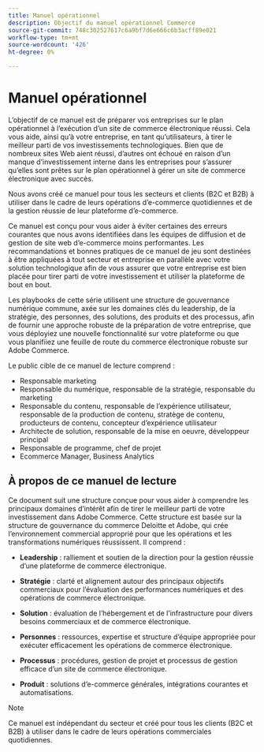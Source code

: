 ```yaml
---
title: Manuel opérationnel
description: Objectif du manuel opérationnel Commerce
source-git-commit: 748c302527617c6a9bf7d6e666c6b3acff89e021
workflow-type: tm+mt
source-wordcount: '426'
ht-degree: 0%

---
```



# Manuel opérationnel

L’objectif de ce manuel est de préparer vos entreprises sur le plan opérationnel à l’exécution d’un site de commerce électronique réussi. Cela vous aide, ainsi qu’à votre entreprise, en tant qu’utilisateurs, à tirer le meilleur parti de vos investissements technologiques. Bien que de nombreux sites Web aient réussi, d’autres ont échoué en raison d’un manque d’investissement interne dans les entreprises pour s’assurer qu’elles sont prêtes sur le plan opérationnel à gérer un site de commerce électronique avec succès.

Nous avons créé ce manuel pour tous les secteurs et clients (B2C et B2B) à utiliser dans le cadre de leurs opérations d’e-commerce quotidiennes et de la gestion réussie de leur plateforme d’e-commerce.

Ce manuel est conçu pour vous aider à éviter certaines des erreurs courantes que nous avons identifiées dans les équipes de diffusion et de gestion de site web d’e-commerce moins performantes. Les recommandations et bonnes pratiques de ce manuel de jeu sont destinées à être appliquées à tout secteur et entreprise en parallèle avec votre solution technologique afin de vous assurer que votre entreprise est bien placée pour tirer parti de votre investissement et utiliser la plateforme de bout en bout.

Les playbooks de cette série utilisent une structure de gouvernance numérique commune, axée sur les domaines clés du leadership, de la stratégie, des personnes, des solutions, des produits et des processus, afin de fournir une approche robuste de la préparation de votre entreprise, que vous déployiez une nouvelle fonctionnalité sur votre plateforme ou que vous planifiiez une feuille de route du commerce électronique robuste sur Adobe Commerce.

Le public cible de ce manuel de lecture comprend :

- Responsable marketing
- Responsable du numérique, responsable de la stratégie, responsable du marketing
- Responsable du contenu, responsable de l’expérience utilisateur, responsable de la production de contenu, stratège de contenu, producteurs de contenu, concepteur d’expérience utilisateur
- Architecte de solution, responsable de la mise en oeuvre, développeur principal
- Responsable de programme, chef de projet
- Ecommerce Manager, Business Analytics

## À propos de ce manuel de lecture

Ce document suit une structure conçue pour vous aider à comprendre les principaux domaines d’intérêt afin de tirer le meilleur parti de votre investissement dans Adobe Commerce. Cette structure est basée sur la structure de gouvernance du commerce Deloitte et Adobe, qui crée l’environnement commercial approprié pour que les opérations et les transformations numériques réussissent. Il comprend :

- **Leadership** : ralliement et soutien de la direction pour la gestion réussie d’une plateforme de commerce électronique.

- **Stratégie** : clarté et alignement autour des principaux objectifs commerciaux pour l’évaluation des performances numériques et des opérations de commerce électronique.

- **Solution** : évaluation de l’hébergement et de l’infrastructure pour divers besoins commerciaux et de commerce électronique.

- **Personnes** : ressources, expertise et structure d’équipe appropriée pour exécuter efficacement les opérations de commerce électronique.

- **Processus** : procédures, gestion de projet et processus de gestion efficace d’un site de commerce électronique.

- **Produit** : solutions d’e-commerce générales, intégrations courantes et automatisations.

>[!NOTE]
>
>Ce manuel est indépendant du secteur et créé pour tous les clients (B2C et B2B) à utiliser dans le cadre de leurs opérations commerciales quotidiennes.
